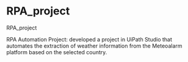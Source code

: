 # RPA_project
RPA_project

RPA Automation Project: developed a project in UiPath Studio that automates the extraction of weather information from the Meteoalarm platform based on the selected country.
